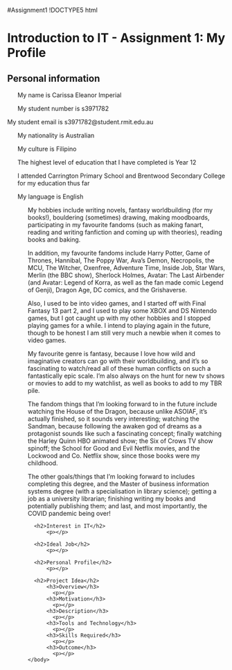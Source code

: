 #Assignment1
!DOCTYPE5 html
<html>

  <head>
    <title>Introduction to IT - Assignment 1: My Profile</title>
  <head>
  <body>
    <h1>Introduction to IT - Assignment 1: My Profile</h1>
      <h2>Personal information</h2>
        <p><ul>My name is Carissa Eleanor Imperial</ul></p>
        <p><ul>My student number is s3971782</ul></p>
        <p></<ul>My student email is s3971782@student.rmit.edu.au     
        </ul></p>
        <p><ul>My nationality is Australian</ul></p>
        <p><ul>My culture is Filipino</ul></p>
        <p><ul>The highest level of education that I have completed is Year 12</ul></p>
        <p><ul>I attended Carrington Primary School and Brentwood Secondary College for my education thus far</ul></p>
        <p><ul>My language is English<ul></p>
        <p>My hobbies include writing novels, fantasy worldbuilding (for my books!), bouldering (sometimes) drawing, making moodboards, participating in my favourite fandoms (such as making fanart, reading and writing fanfiction and coming up with theories), reading books and baking.</p>
        <p>In addition, my favourite fandoms include Harry Potter, Game of Thrones, Hannibal, The Poppy War, Ava’s Demon, Necropolis, the MCU, The Witcher, Oxenfree, Adventure Time, Inside Job, Star Wars, Merlin (the BBC show), Sherlock Holmes, Avatar: The Last Airbender (and Avatar: Legend of Korra, as well as the fan made comic Legend of Genji), Dragon Age, DC comics, and the Grishaverse.</p>
        <p>Also, I used to be into video games, and I started off with Final Fantasy 13 part 2, and I used to play some XBOX and DS Nintendo games, but I got caught up with my other hobbies and I stopped playing games for a while. I intend to playing again in the future, though to be honest I am still very much a newbie when it comes to video games.</p>
        <p>My favourite genre is fantasy, because I love how wild and imaginative creators can go with their worldbuilding, and it’s so fascinating to watch/read all of these human conflicts on such a fantastically epic scale. I’m also always on the hunt for new tv shows or movies to add to my watchlist, as well as books to add to my TBR pile.</p>
        <p>The fandom things that I’m looking forward to in the future include watching the House of the Dragon, because unlike ASOIAF, it’s actually finished, so it sounds very interesting; watching the Sandman, because following the awaken god of dreams as a protagonist sounds like such a fascinating concept; finally watching the Harley Quinn HBO animated show; the Six of Crows TV show spinoff; the School for Good and Evil Netflix movies, and the Lockwood and Co. Netflix show, since those books were my childhood.</p>
        <p>The other goals/things that I’m looking forward to includes completing this degree, and the Master of business information systems degree (with a specialisation in library science); getting a job as a university librarian; finishing writing my books and potentially publishing them; and last, and most importantly, the COVID pandemic being over!</p>

      <h2>Interest in IT</h2>
          <p></p>
    
      <h2>Ideal Job</h2>
          <p></p>

      <h2>Personal Profile</h2>
          <p></p>

      <h2>Project Idea</h2>
          <h3>Overview</h3>
            <p></p>
          <h3>Motivation</h3>
            <p></p>
          <h3>Description</h3>
            <p></p>
          <h3>Tools and Technology</h3>
            <p></p>
          <h3>Skills Required</h3>
            <p></p>
          <h3>Outcome</h3>
            <p></p>
    </body>
</html>
